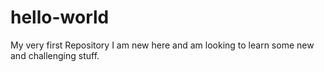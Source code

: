 # hello-world
My very first Repository
I am new here and am looking to learn some new and challenging stuff. 
